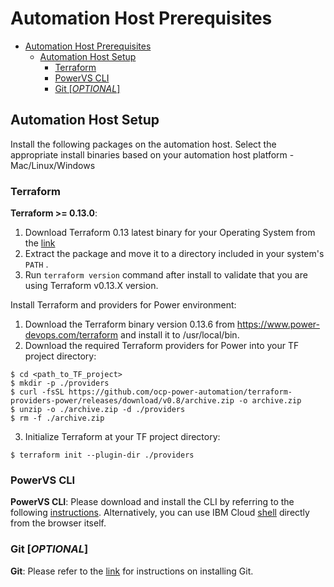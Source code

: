 # Automation Host Prerequisites
- [Automation Host Prerequisites](#automation-host-prerequisites)
  - [Automation Host Setup](#automation-host-setup)
    - [Terraform](#terraform)
    - [PowerVS CLI](#powervs-cli)
    - [Git [*OPTIONAL*]](#git-optional)

## Automation Host Setup

Install the following packages on the automation host. Select the appropriate install binaries based on your automation host platform - Mac/Linux/Windows

### Terraform

**Terraform >= 0.13.0**:

1. Download Terraform 0.13 latest binary for your Operating System from the [link](https://www.terraform.io/downloads.html)
2. Extract the package and move it to a directory included in your system's `PATH` .
3. Run `terraform version` command after install to validate that you are using Terraform v0.13.X version.

Install Terraform and providers for Power environment:
1. Download the Terraform binary version 0.13.6 from https://www.power-devops.com/terraform and install it to /usr/local/bin.
2. Download the required Terraform providers for Power into your TF project directory:
```
$ cd <path_to_TF_project>
$ mkdir -p ./providers
$ curl -fsSL https://github.com/ocp-power-automation/terraform-providers-power/releases/download/v0.8/archive.zip -o archive.zip
$ unzip -o ./archive.zip -d ./providers
$ rm -f ./archive.zip
```
3. Initialize Terraform at your TF project directory:
```
$ terraform init --plugin-dir ./providers
``` 

### PowerVS CLI

**PowerVS CLI**: Please download and install the CLI by referring to the following [instructions](https://cloud.ibm.com/docs/power-iaas-cli-plugin?topic=power-iaas-cli-plugin-power-iaas-cli-reference). Alternatively, you can use IBM Cloud [shell](https://cloud.ibm.com/shell) directly from the browser itself.

### Git [*OPTIONAL*]

**Git**: Please refer to the [link](https://git-scm.com/book/en/v2/Getting-Started-Installing-Git) for instructions on installing Git.
